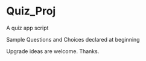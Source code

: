 # Quiz_Proj
A quiz app script

Sample Questions and Choices declared at beginning

Upgrade ideas are welcome. Thanks.
